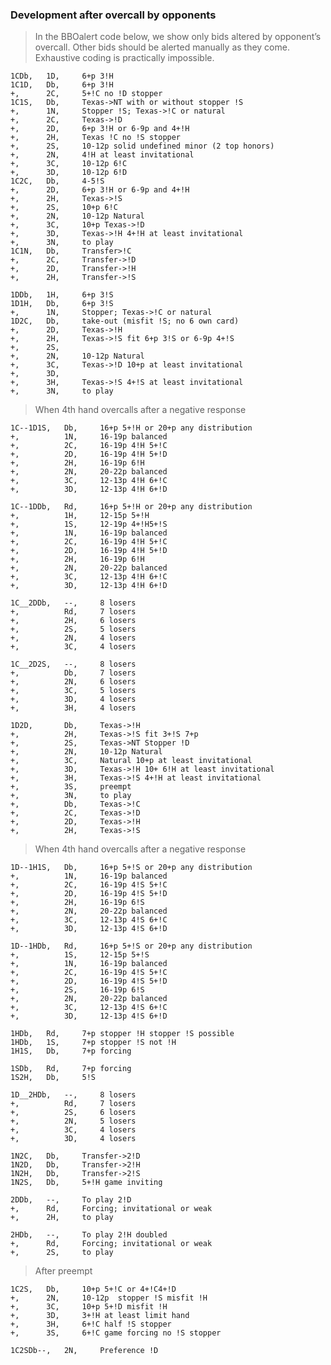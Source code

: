 ### Development after overcall by opponents

>In the BBOalert code below, we show only bids altered by opponent’s overcall. Other bids should be alerted manually as they come. Exhaustive coding is practically impossible. 

    1CDb,   1D,	    6+p 3!H
    1C1D,	Db,	    6+p 3!H
    +,      2C,	    5+!C no !D stopper
    1C1S,	Db,	    Texas->NT with or without stopper !S
    +,		1N,	    Stopper !S; Texas->!C or natural
    +,		2C,	    Texas->!D
    +,		2D,	    6+p 3!H or 6-9p and 4+!H
    +,		2H,	    Texas !C no !S stopper
    +,		2S,	    10-12p solid undefined minor (2 top honors)
    +,		2N,	    4!H at least invitational
    +,		3C,	    10-12p 6!C
    +,		3D,	    10-12p 6!D
    1C2C,	Db,	    4-5!S
    +,		2D,	    6+p 3!H or 6-9p and 4+!H
    +,		2H,	    Texas->!S
    +,		2S,	    10+p 6!C
    +,		2N,	    10-12p Natural
    +,		3C,	    10+p Texas->!D
    +,		3D,	    Texas->!H 4+!H at least invitational
    +,		3N,	    to play
    1C1N,	Db,	    Transfer>!C
    +,		2C,	    Transfer->!D
    +,		2D,	    Transfer->!H
    +,		2H,	    Transfer->!S

    1DDb,	1H,	    6+p 3!S
    1D1H,	Db,	    6+p 3!S
    +,		1N,	    Stopper; Texas->!C or natural
    1D2C,	Db,	    take-out (misfit !S; no 6 own card)
    +,		2D,	    Texas->!H
    +,		2H,	    Texas->!S fit 6+p 3!S or 6-9p 4+!S
    +,		2S,
    +,		2N, 	10-12p Natural
    +,		3C,	    Texas->!D 10+p at least invitational
    +,		3D,
    +,		3H, 	Texas->!S 4+!S at least invitational
    +,		3N, 	to play

<div style="page-break-after: always;"></div>

>When 4th hand overcalls after a negative response

    1C--1D1S,	Db,	    16+p 5+!H or 20+p any distribution
    +,		    1N,	    16-19p balanced
    +,		    2C,	    16-19p 4!H 5+!C
    +,		    2D,	    16-19p 4!H 5+!D
    +,		    2H,	    16-19p 6!H
    +,		    2N,	    20-22p balanced
    +,		    3C,	    12-13p 4!H 6+!C
    +,		    3D,	    12-13p 4!H 6+!D

    1C--1DDb,	Rd,     16+p 5+!H or 20+p any distribution
    +,		    1H,	    12-15p 5+!H
    +,		    1S,	    12-19p 4+!H5+!S
    +,		    1N,	    16-19p balanced
    +,		    2C,	    16-19p 4!H 5+!C
    +,		    2D,	    16-19p 4!H 5+!D
    +,		    2H,	    16-19p 6!H
    +,		    2N,	    20-22p balanced
    +,		    3C,	    12-13p 4!H 6+!C
    +,		    3D,	    12-13p 4!H 6+!D

    1C__2DDb,	--,	    8 losers
    +,  	    Rd,	    7 losers
    +,      	2H,	    6 losers
    +,      	2S,	    5 losers
    +,      	2N,	    4 losers
    +,      	3C,	    4 losers

    1C__2D2S,	--,	    8 losers
    +,      	Db,	    7 losers
    +,      	2N,	    6 losers
    +,      	3C,	    5 losers
    +,      	3D,	    4 losers
    +,      	3H,	    4 losers

    1D2D,		Db,	    Texas->!H
    +,  		2H,	    Texas->!S fit 3+!S 7+p
    +,  		2S,	    Texas->NT Stopper !D
    +,  		2N,	    10-12p Natural
    +,  		3C,	    Natural 10+p at least invitational
    +,  		3D,	    Texas->!H 10+ 6!H at least invitational
    +,  		3H,	    Texas->!S 4+!H at least invitational
    +,  		3S,	    preempt
    +,  		3N,	    to play
    +,  		Db,	    Texas->!C
    +,  		2C,	    Texas->!D
    +,  		2D,	    Texas->!H
    +,  		2H,	    Texas->!S

<div style="page-break-after: always;"></div>

>When 4th hand overcalls after a negative response

    1D--1H1S,	Db,	    16+p 5+!S or 20+p any distribution
    +,  		1N,	    16-19p balanced
    +,	    	2C,	    16-19p 4!S 5+!C
    +,		    2D,	    16-19p 4!S 5+!D
    +,  		2H,	    16-19p 6!S
    +,	    	2N,	    20-22p balanced
    +,		    3C,	    12-13p 4!S 6+!C
    +,		    3D,	    12-13p 4!S 6+!D

    1D--1HDb,	Rd,	    16+p 5+!S or 20+p any distribution
    +,  		1S,	    12-15p 5+!S
    +,	    	1N,	    16-19p balanced
    +,		    2C,	    16-19p 4!S 5+!C
    +,  		2D,	    16-19p 4!S 5+!D
    +,	    	2S,	    16-19p 6!S
    +,		    2N,	    20-22p balanced
    +,  		3C,	    12-13p 4!S 6+!C
    +,	    	3D,	    12-13p 4!S 6+!D

    1HDb,	Rd,	    7+p stopper !H stopper !S possible
    1HDb,	1S,	    7+p stopper !S not !H
    1H1S,	Db,	    7+p forcing

    1SDb,	Rd,	    7+p forcing
    1S2H,	Db,	    5!S

    1D__2HDb,	--,	    8 losers
    +,      	Rd,	    7 losers
    +,      	2S,	    6 losers
    +,      	2N,	    5 losers
    +,      	3C,	    4 losers
    +,      	3D,	    4 losers

    1N2C,	Db,	    Transfer->2!D
    1N2D,	Db,	    Transfer->2!H
    1N2H,	Db,	    Transfer->2!S
    1N2S,	Db,	    5+!H game inviting

    2DDb,	--,	    To play 2!D
    +,		Rd,	    Forcing; invitational or weak
    +,		2H,	    to play

    2HDb,	--,	    To play 2!H doubled
    +,		Rd,	    Forcing; invitational or weak
    +,		2S,	    to play

>After preempt

    1C2S,   Db,     10+p 5+!C or 4+!C4+!D
    +,      2N,     10-12p  stopper !S misfit !H
    +,      3C,     10+p 5+!D misfit !H
    +,      3D,     3+!H at least limit hand
    +,      3H,     6+!C half !S stopper
    +,      3S,     6+!C game forcing no !S stopper

    1C2SDb--,   2N,     Preference !D

